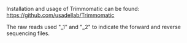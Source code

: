 Installation and usage of Trimmomatic can be found: 
https://github.com/usadellab/Trimmomatic

The raw reads used "_1" and "_2" to indicate the forward and reverse sequencing files.
